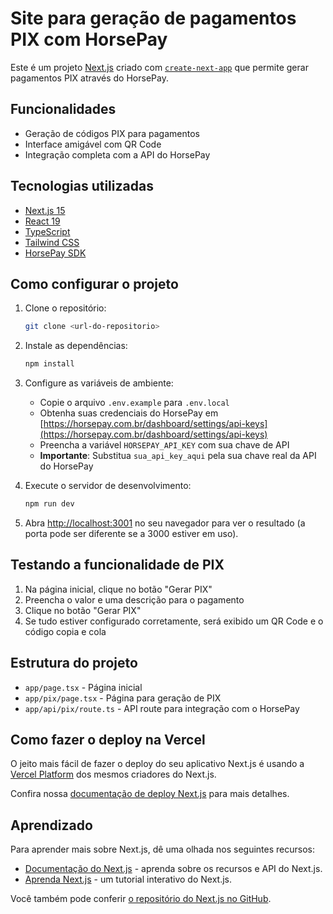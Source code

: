 # Site para geração de pagamentos PIX com HorsePay

Este é um projeto [Next.js](https://nextjs.org/) criado com [`create-next-app`](https://github.com/vercel/next.js/tree/canary/packages/create-next-app) que permite gerar pagamentos PIX através do HorsePay.

## Funcionalidades

- Geração de códigos PIX para pagamentos
- Interface amigável com QR Code
- Integração completa com a API do HorsePay

## Tecnologias utilizadas

- [Next.js 15](https://nextjs.org/)
- [React 19](https://reactjs.org/)
- [TypeScript](https://www.typescriptlang.org/)
- [Tailwind CSS](https://tailwindcss.com/)
- [HorsePay SDK](https://horsepay.com.br/docs)

## Como configurar o projeto

1. Clone o repositório:
   ```bash
   git clone <url-do-repositorio>
   ```

2. Instale as dependências:
   ```bash
   npm install
   ```

3. Configure as variáveis de ambiente:
   - Copie o arquivo `.env.example` para `.env.local`
   - Obtenha suas credenciais do HorsePay em [https://horsepay.com.br/dashboard/settings/api-keys](https://horsepay.com.br/dashboard/settings/api-keys)
   - Preencha a variável `HORSEPAY_API_KEY` com sua chave de API
   - **Importante**: Substitua `sua_api_key_aqui` pela sua chave real da API do HorsePay

4. Execute o servidor de desenvolvimento:
   ```bash
   npm run dev
   ```

5. Abra [http://localhost:3001](http://localhost:3001) no seu navegador para ver o resultado (a porta pode ser diferente se a 3000 estiver em uso).

## Testando a funcionalidade de PIX

1. Na página inicial, clique no botão "Gerar PIX"
2. Preencha o valor e uma descrição para o pagamento
3. Clique no botão "Gerar PIX"
4. Se tudo estiver configurado corretamente, será exibido um QR Code e o código copia e cola

## Estrutura do projeto

- `app/page.tsx` - Página inicial
- `app/pix/page.tsx` - Página para geração de PIX
- `app/api/pix/route.ts` - API route para integração com o HorsePay

## Como fazer o deploy na Vercel

O jeito mais fácil de fazer o deploy do seu aplicativo Next.js é usando a [Vercel Platform](https://vercel.com/new?utm_medium=default-template&filter=next.js&utm_source=create-next-app&utm_campaign=create-next-app-readme) dos mesmos criadores do Next.js.

Confira nossa [documentação de deploy Next.js](https://nextjs.org/docs/deployment) para mais detalhes.

## Aprendizado

Para aprender mais sobre Next.js, dê uma olhada nos seguintes recursos:

- [Documentação do Next.js](https://nextjs.org/docs) - aprenda sobre os recursos e API do Next.js.
- [Aprenda Next.js](https://nextjs.org/learn) - um tutorial interativo do Next.js.

Você também pode conferir [o repositório do Next.js no GitHub](https://github.com/vercel/next.js/).